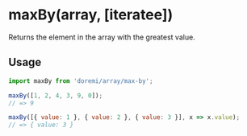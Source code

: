 # maxBy(array, [iteratee])

Returns the element in the array with the greatest value.

## Usage

```js
import maxBy from 'doremi/array/max-by';

maxBy([1, 2, 4, 3, 9, 0]);
// => 9

maxBy([{ value: 1 }, { value: 2 }, { value: 3 }], x => x.value);
// => { value: 3 }
```
